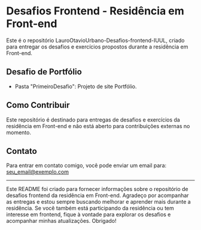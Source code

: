 # Desafios Frontend - Residência em Front-end

Este é o repositório LauroOtavioUrbano-Desafios-frontend-IUUL, criado para entregar os desafios e exercícios propostos durante a residência em Front-end.

## Desafio de Portfólio

- Pasta "PrimeiroDesafio": Projeto de site Portfólio.

## Como Contribuir

Este repositório é destinado para entregas de desafios e exercícios da residência em Front-end e não está aberto para contribuições externas no momento.

## Contato

Para entrar em contato comigo, você pode enviar um email para: seu_email@exemplo.com

---

Este README foi criado para fornecer informações sobre o repositório de desafios frontend da residência em Front-end. Agradeço por acompanhar as entregas e estou sempre buscando melhorar e aprender mais durante a residência. Se você também está participando da residência ou tem interesse em frontend, fique à vontade para explorar os desafios e acompanhar minhas atualizações. Obrigado!

